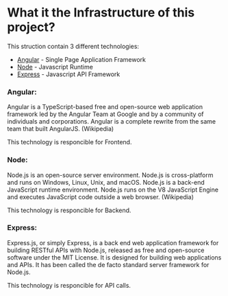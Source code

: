# What it the Infrastructure of this project?

This struction contain 3 different technologies:


- [Angular](https://angular.io/) - Single Page Application Framework 
- [Node](https://nodejs.org) - Javascript Runtime
- [Express](https://expressjs.com/) - Javascript API Framework

### Angular:
Angular is a TypeScript-based free and open-source web application framework led by the Angular Team at Google and by a community of individuals and corporations. Angular is a complete rewrite from the same team that built AngularJS.
(Wikipedia)

This technology is responcible for Frontend.

### Node:
Node.js is an open-source server environment. Node.js is cross-platform and runs on Windows, Linux, Unix, and macOS. Node.js is a back-end JavaScript runtime environment. Node.js runs on the V8 JavaScript Engine and executes JavaScript code outside a web browser. 
(Wikipedia)

This technology is responcible for Backend.

### Express:
Express.js, or simply Express, is a back end web application framework for building RESTful APIs with Node.js, released as free and open-source software under the MIT License. It is designed for building web applications and APIs. It has been called the de facto standard server framework for Node.js.

This technology is responcible for API calls.

